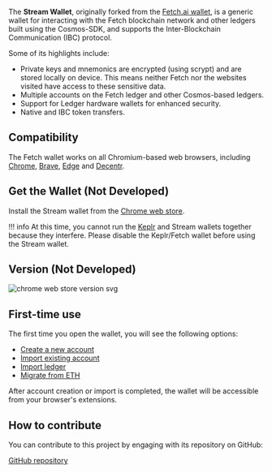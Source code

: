 The **Stream Wallet**, originally forked from the [Fetch.ai wallet](https://github.com/stream-protocol/stream-wallet), is a generic wallet for interacting with the Fetch blockchain network and other ledgers built using the Cosmos-SDK, and supports the Inter-Blockchain Communication (IBC) protocol.

Some of its highlights include:

- Private keys and mnemonics are encrypted (using scrypt) and are stored locally on device. This means neither Fetch nor the websites visited have access to these sensitive data. 
- Multiple accounts on the Fetch ledger and other Cosmos-based ledgers.
- Support for Ledger hardware wallets for enhanced security.
- Native and IBC token transfers.

## Compatibility

The Fetch wallet works on all Chromium-based web browsers, including [Chrome](https://www.google.com/chrome/), [Brave](https://brave.com), [Edge](https://www.microsoft.com/edge) and [Decentr](https://decentr.net).

## Get the Wallet (Not Developed)

Install the Stream wallet from the [Chrome web store](https://chrome.google.com/webstore/detail/stream-network-wallet/______/______related?hl=en-GB).

!!! info
    At this time, you cannot run the [Keplr](https://chrome.google.com/webstore/detail/keplr/dmkamcknogkgcdfhhbddcghachkejeap?hl=en) and Stream wallets together because they interfere. Please disable the Keplr/Fetch wallet before using the Stream wallet.

## Version (Not Developed)

![chrome web store version svg](https://img.shields.io/chrome-web-store/v/_____________________)

## First-time use

The first time you open the wallet, you will see the following options:

- [Create a new account](./account_management.md#creating-a-new-account)
- [Import existing account](./account_management.md#importing-an-existing-account)
- [Import ledger](./account_management.md#using-a-hardware-wallet)
- [Migrate from ETH](./migrate_erc20)

After account creation or import is completed, the wallet will be accessible from your browser's extensions.

## How to contribute

You can contribute to this project by engaging with its repository on GitHub:

[GitHub repository](https://github.com/stream-protocol/stream-wallet)
